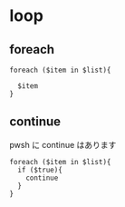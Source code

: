 
# loop


## foreach

```
foreach ($item in $list){

  $item
}
```



## continue

pwsh に continue はあります

```
foreach ($item in $list){
  if ($true){
    continue
  }
}
```



